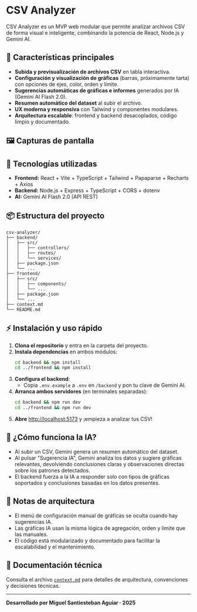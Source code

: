 # CSV Analyzer

CSV Analyzer es un MVP web modular que permite analizar archivos CSV de forma visual e inteligente, combinando la potencia de React, Node.js y Gemini AI.

## 🚀 Características principales

- **Subida y previsualización de archivos CSV** en tabla interactiva.
- **Configuración y visualización de gráficas** (barras, próximamente tarta) con opciones de ejes, color, orden y límite.
- **Sugerencias automáticas de gráficas e informes** generados por IA (Gemini AI Flash 2.0).
- **Resumen automático del dataset** al subir el archivo.
- **UX moderna y responsiva** con Tailwind y componentes modulares.
- **Arquitectura escalable**: frontend y backend desacoplados, código limpio y documentado.

## 🖼️ Capturas de pantalla

<!--
Pega aquí tus capturas de pantalla del flujo completo:
- Subida de CSV
- Resumen IA
- Gráficas sugeridas
- Informe/conclusiones IA
-->

## 🧩 Tecnologías utilizadas

- **Frontend:** React + Vite + TypeScript + Tailwind + Papaparse + Recharts + Axios
- **Backend:** Node.js + Express + TypeScript + CORS + dotenv
- **AI:** Gemini AI Flash 2.0 (API REST)

## 📦 Estructura del proyecto

```
csv-analyzer/
├── backend/
│   ├── src/
│   │   ├── controllers/
│   │   ├── routes/
│   │   └── services/
│   ├── package.json
│   └── ...
├── frontend/
│   ├── src/
│   │   ├── components/
│   │   └── ...
│   ├── package.json
│   └── ...
├── context.md
└── README.md
```

## ⚡ Instalación y uso rápido

1. **Clona el repositorio** y entra en la carpeta del proyecto.
2. **Instala dependencias** en ambos módulos:
   ```sh
   cd backend && npm install
   cd ../frontend && npm install
   ```
3. **Configura el backend**:
   - Copia `.env.example` a `.env` en `/backend` y pon tu clave de Gemini AI.
4. **Arranca ambos servidores** (en terminales separadas):
   ```sh
   cd backend && npm run dev
   cd ../frontend && npm run dev
   ```
5. **Abre** [http://localhost:5173](http://localhost:5173) y ¡empieza a analizar tus CSV!

## 🤖 ¿Cómo funciona la IA?
- Al subir un CSV, Gemini genera un resumen automático del dataset.
- Al pulsar "Sugerencia IA", Gemini analiza los datos y sugiere gráficas relevantes, devolviendo conclusiones claras y observaciones directas sobre los patrones detectados.
- El backend fuerza a la IA a responder solo con tipos de gráficas soportados y conclusiones basadas en los datos presentes.

## 📝 Notas de arquitectura
- El menú de configuración manual de gráficas se oculta cuando hay sugerencias IA.
- Las gráficas IA usan la misma lógica de agregación, orden y límite que las manuales.
- El código está modularizado y documentado para facilitar la escalabilidad y el mantenimiento.

## 📄 Documentación técnica
Consulta el archivo [`context.md`](./context.md) para detalles de arquitectura, convenciones y decisiones técnicas.

---

**Desarrollado por Miguel Santiesteban Aguiar · 2025**
